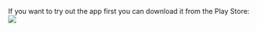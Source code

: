 If you want to try out the app first you can download it from the Play Store:
<a href="https://play.google.com/store/apps/details?id=de.petesky.motorlist" target="_blank"><img src="https://camo.githubusercontent.com/baf77f9b617c031be62aee910014081c730a3314/68747470733a2f2f646576656c6f7065722e616e64726f69642e636f6d2f696d616765732f6272616e642f656e5f67656e657269635f7267625f776f5f36302e706e67" 
/></a>
